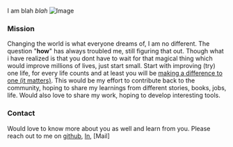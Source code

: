 I am blah _blah_ ![Image](src)

### Mission
Changing the world is what everyone dreams of, I am no different. The question "**how**" has always troubled me, still figuring that out. Though what i have realized is that you dont have to wait for that magical thing which would improve millions of lives, just start small. Start with improving (try) one life, for every life counts and at least you will be [making a difference to one (it matters)](https://www.catalystscrubs.com/blogs/news/70248323-make-a-difference-monday-the-starfish-story). 
This would be my effort to contribute back to the community, hoping to share my learnings from different stories, books, jobs, life. Would also love to share my work, hoping to develop interesting tools.


### Contact
Would love to know more about you as well and learn from you. Please reach out to me on [github](https://github.com/sigruptor), [In](), [Mail]

